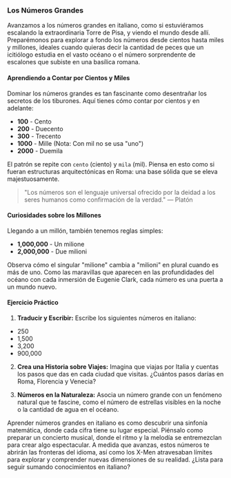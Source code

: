 ### Los Números Grandes

Avanzamos a los números grandes en italiano, como si estuviéramos escalando la extraordinaria Torre de Pisa, y viendo el mundo desde allí. Preparémonos para explorar a fondo los números desde cientos hasta miles y millones, ideales cuando quieras decir la cantidad de peces que un icitiólogo estudia en el vasto océano o el número sorprendente de escalones que subiste en una basílica romana.

#### Aprendiendo a Contar por Cientos y Miles

Dominar los números grandes es tan fascinante como desentrañar los secretos de los tiburones. Aquí tienes cómo contar por cientos y en adelante:

- **100** - Cento  
- **200** - Duecento  
- **300** - Trecento  
- **1000** - Mille (Nota: Con mil no se usa "uno")  
- **2000** - Duemila  

El patrón se repite con `cento` (ciento) y `mila` (mil). Piensa en esto como si fueran estructuras arquitectónicas en Roma: una base sólida que se eleva majestuosamente.

> "Los números son el lenguaje universal ofrecido por la deidad a los seres humanos como confirmación de la verdad." — Platón

#### Curiosidades sobre los Millones

Llegando a un millón, también tenemos reglas simples:

- **1,000,000** - Un milione  
- **2,000,000** - Due milioni  

Observa cómo el singular "milione" cambia a "milioni" en plural cuando es más de uno. Como las maravillas que aparecen en las profundidades del océano con cada inmersión de Eugenie Clark, cada número es una puerta a un mundo nuevo.

#### Ejercicio Práctico

1. **Traducir y Escribir:** Escribe los siguientes números en italiano:
  - 250
  - 1,500
  - 3,200
  - 900,000

2. **Crea una Historia sobre Viajes:** Imagina que viajas por Italia y cuentas los pasos que das en cada ciudad que visitas. ¿Cuántos pasos darías en Roma, Florencia y Venecia?

3. **Números en la Naturaleza:** Asocia un número grande con un fenómeno natural que te fascine, como el número de estrellas visibles en la noche o la cantidad de agua en el océano.

Aprender números grandes en italiano es como descubrir una sinfonía matemática, donde cada cifra tiene su lugar especial. Piénsalo como preparar un concierto musical, donde el ritmo y la melodía se entremezclan para crear algo espectacular. A medida que avanzas, estos números te abrirán las fronteras del idioma, así como los X-Men atravesaban límites para explorar y comprender nuevas dimensiones de su realidad. ¿Lista para seguir sumando conocimientos en italiano?